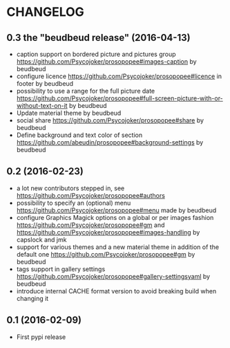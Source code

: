CHANGELOG
=========

0.3 the "beudbeud release" (2016-04-13)
---------------------------------------

* caption support on bordered picture and pictures group https://github.com/Psycojoker/prosopopee#images-caption by beudbeud
* configure licence https://github.com/Psycojoker/prosopopee#licence in footer by beudbeud
* possibility to use a range for the full picture date https://github.com/Psycojoker/prosopopee#full-screen-picture-with-or-without-text-on-it by beudbeud
* Update material theme by beudbeud
* social share https://github.com/Psycojoker/prosopopee#share by beudbeud 
* Define background and text color of section https://github.com/abeudin/prosopopee#background-settings by beudbeud 

0.2 (2016-02-23)
----------------

* a lot new contributors stepped in, see https://github.com/Psycojoker/prosopopee#authors
* possibility to specify an (optional) menu https://github.com/Psycojoker/prosopopee#menu made by beudbeud
* configure Graphics Magick options on a global or per images fashion https://github.com/Psycojoker/prosopopee#gm and https://github.com/Psycojoker/prosopopee#images-handling by capslock and jmk
* support for various themes and a new material theme in addition of the default one https://github.com/Psycojoker/prosopopee#gm by beudbeud
* tags support in gallery settings https://github.com/Psycojoker/prosopopee#gallery-settingsyaml by beudbeud
* introduce internal CACHE format version to avoid breaking build when changing it

0.1 (2016-02-09)
----------------

* First pypi release
